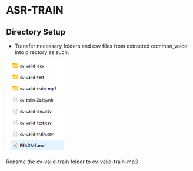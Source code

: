 # ASR-TRAIN
## Directory Setup
- Transfer necessary folders and csv files from extracted common_voice into directory as such:

!['image dir'](../ref_dir/asr-train.png)

Rename the cv-valid-train folder to cv-valid-train-mp3
